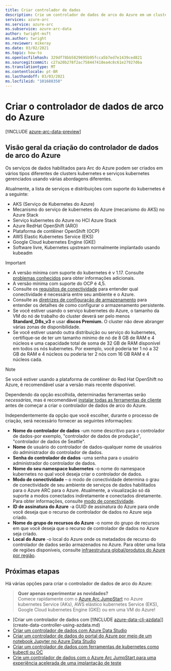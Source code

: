 ```yaml
---
title: Criar controlador de dados
description: Crie um controlador de dados de arco do Azure em um cluster kubernetes típico de vários nós que você já tenha implantado.
services: azure-arc
ms.service: azure-arc
ms.subservice: azure-arc-data
author: twright-msft
ms.author: twright
ms.reviewer: mikeray
ms.date: 03/02/2021
ms.topic: how-to
ms.openlocfilehash: 329df78bb5829695b95fcca5b7ed7e1439ced821
ms.sourcegitcommit: c27a20b278f2ac758447418ea4c8c61e27927d6a
ms.translationtype: MT
ms.contentlocale: pt-BR
ms.lasthandoff: 03/03/2021
ms.locfileid: "101688358"
---
```

# <a name="create-the-azure-arc-data-controller"></a>Criar o controlador de dados de arco do Azure

[!INCLUDE [azure-arc-data-preview](../../../includes/azure-arc-data-preview.md)]

## <a name="overview-of-creating-the-azure-arc-data-controller"></a>Visão geral da criação do controlador de dados de arco do Azure

Os serviços de dados habilitados para Arc do Azure podem ser criados em vários tipos diferentes de clusters kubernetes e serviços kubernetes gerenciados usando várias abordagens diferentes.

Atualmente, a lista de serviços e distribuições com suporte do kubernetes é a seguinte:

- AKS (Serviço de Kubernetes do Azure)
- Mecanismo do serviço de kubernetes do Azure (mecanismo do AKS) no Azure Stack
- Serviço kubernetes do Azure no HCI Azure Stack
- Azure RedHat OpenShift (ARO)
- Plataforma de contêiner OpenShift (OCP)
- AWS Elastic Kubernetes Service (EKS)
- Google Cloud kubernetes Engine (GKE)
- Software livre, Kubernetes upstream normalmente implantado usando kubeadm

> [!IMPORTANT]
> * A versão mínima com suporte do kubernetes é v 1.17. Consulte [problemas conhecidos](./release-notes.md#known-issues) para obter informações adicionais. 
> * A versão mínima com suporte do OCP é 4,5.
> * Consulte os [requisitos de conectividade](connectivity.md) para entender qual conectividade é necessária entre seu ambiente e o Azure.
> * Consulte as [diretrizes de configuração de armazenamento](storage-configuration.md) para entender os detalhes de como configurar o armazenamento persistente.
> * Se você estiver usando o serviço kubernetes do Azure, o tamanho da VM do nó de trabalho do cluster deverá ser pelo menos **Standard_D8s_v3** e usar **discos Premium.** O cluster não deve abranger várias zonas de disponibilidade. 
> * Se você estiver usando outra distribuição ou serviço do kubernetes, certifique-se de ter um tamanho mínimo de nó de 8 GB de RAM e 4 núcleos e uma capacidade total de soma de 32 GB de RAM disponível em todos os nós kubernetes. Por exemplo, você poderia ter 1 nó a 32 GB de RAM e 4 núcleos ou poderia ter 2 nós com 16 GB RAM e 4 núcleos cada.

> [!NOTE]
> Se você estiver usando a plataforma de contêiner do Red Hat OpenShift no Azure, é recomendável usar a versão mais recente disponível.

Dependendo da opção escolhida, determinadas ferramentas serão _necessárias_, mas é recomendável [instalar todas as ferramentas de cliente](./install-client-tools.md) antes de começar a criar o controlador de dados de arco do Azure.

Independentemente da opção que você escolher, durante o processo de criação, será necessário fornecer as seguintes informações:

- **Nome do controlador de dados** -um nome descritivo para o controlador de dados-por exemplo, "controlador de dados de produção", "controlador de dados de Seattle".
- **Nome** de usuário do controlador de dados-qualquer nome de usuários do administrador do controlador de dados.
- **Senha do controlador de dados** -uma senha para o usuário administrador do controlador de dados.
- **Nome do seu namespace kubernetes** -o nome do namespace kubernetes no qual você deseja criar o controlador de dados.
- **Modo de conectividade** – o modo de conectividade determina o grau de conectividade de seu ambiente de serviços de dados habilitados para o Azure ARC para o Azure. Atualmente, a visualização só dá suporte a modos conectados indiretamente e conectados diretamente.  Para obter informações, consulte [modo de conectividade](./connectivity.md). 
- **ID de assinatura do Azure** -a GUID de assinatura do Azure para onde você deseja que o recurso de controlador de dados no Azure seja criado.
- **Nome do grupo de recursos do Azure** -o nome do grupo de recursos em que você deseja que o recurso de controlador de dados no Azure seja criado.
- **Local do Azure** -o local do Azure onde os metadados de recurso do controlador de dados serão armazenados no Azure. Para obter uma lista de regiões disponíveis, consulte [infraestrutura global/produtos do Azure por região](https://azure.microsoft.com/global-infrastructure/services/?products=azure-arc).

## <a name="next-steps"></a>Próximas etapas

Há várias opções para criar o controlador de dados de arco do Azure:

> **Quer apenas experimentar as novidades?**  
> Comece rapidamente com o [Azure Arc JumpStart](https://azurearcjumpstart.io/azure_arc_jumpstart/azure_arc_data/) no Azure kubernetes Service (AKs), AWS elástico kubernetes Service (EKS), Google Cloud kubernetes Engine (GKE) ou em uma VM do Azure!
> 
- [Criar um controlador de dados com [!INCLUDE [azure-data-cli-azdata](../../../includes/azure-data-cli-azdata.md)]](create-data-controller-using-azdata.md)
- [Criar um controlador de dados com Azure Data Studio](create-data-controller-azure-data-studio.md)
- [Criar um controlador de dados do portal do Azure por meio de um notebook Jupyter no Azure Data Studio](create-data-controller-resource-in-azure-portal.md)
- [Criar um controlador de dados com ferramentas de kubernetes como kubectl ou OC](create-data-controller-using-kubernetes-native-tools.md)
- [Crie um controlador de dados com o Azure Arc JumpStart para uma experiência acelerada de uma implantação de teste](https://azurearcjumpstart.io/azure_arc_jumpstart/azure_arc_data/)
